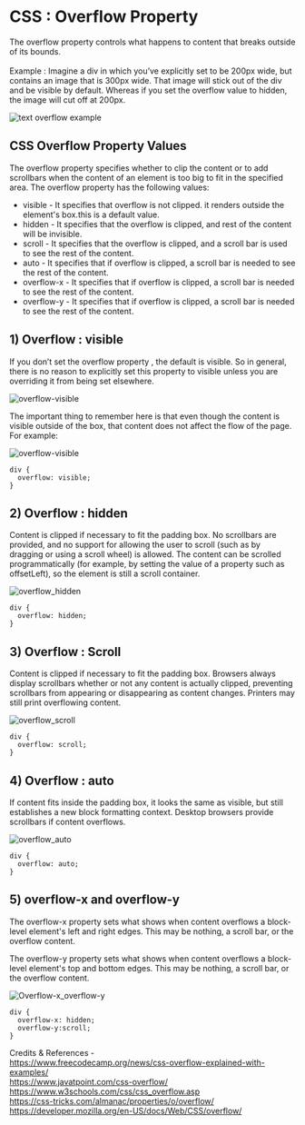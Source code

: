 # CSS : Overflow Property

The overflow property controls what happens to content that breaks outside of its bounds.
<br>
<br>
Example : Imagine a div in which you’ve explicitly set to be 200px wide, but contains an image that is 300px wide. That image will stick out of the div and be visible by default. Whereas if you set the overflow value to hidden, the image will cut off at 200px. 
   
![text overflow example](https://github.com/neerajdhakad/winter-of-contributing/blob/Frontend_Web_Development_HTML_CSS_JS/Web_Development/FrontEnd/CSS%20Overflow/overflow-image%20example.png)


## CSS Overflow Property Values

The overflow property specifies whether to clip the content or to add scrollbars when the content of an element is too big to fit in the specified area.
The overflow property has the following values:

- visible     - It specifies that overflow is not clipped. it renders outside the element's box.this is a default value.
- hidden      - It specifies that the overflow is clipped, and rest of the content will be invisible.
- scroll      - It specifies that the overflow is clipped, and a scroll bar is used to see the rest of the content.
- auto        - It specifies that if overflow is clipped, a scroll bar is needed to see the rest of the content.
- overflow-x  - It specifies that if overflow is clipped, a scroll bar is needed to see the rest of the content.
- overflow-y  - It specifies that if overflow is clipped, a scroll bar is needed to see the rest of the content.
   
   
## 1) Overflow : visible
  If you don’t set the overflow property , the default is visible. So in general, there is no reason to explicitly set this property to visible unless you are overriding it from being set elsewhere.
  
![overflow-visible](https://github.com/neerajdhakad/winter-of-contributing/blob/Frontend_Web_Development_HTML_CSS_JS/Web_Development/FrontEnd/CSS%20Overflow/overflow-visible-1.png)
 
The important thing to remember here is that even though the content is visible outside of the box, that content does not affect the flow of the page. For example:
  
![overflow-visible](https://github.com/neerajdhakad/winter-of-contributing/blob/Frontend_Web_Development_HTML_CSS_JS/Web_Development/FrontEnd/CSS%20Overflow/overflow-visible-2.png)

```
div {
  overflow: visible;
}
```
   
   
## 2) Overflow : hidden

Content is clipped if necessary to fit the padding box. No scrollbars are provided, and no support for allowing the user to scroll (such as by dragging or using a scroll wheel) is allowed. The content can be scrolled programmatically (for example, by setting the value of a property such as offsetLeft), so the element is still a scroll container.
   
![overflow_hidden](https://github.com/neerajdhakad/winter-of-contributing/blob/Frontend_Web_Development_HTML_CSS_JS/Web_Development/FrontEnd/CSS%20Overflow/overflow-hidden.png)

```
div {
  overflow: hidden;
}
```

## 3) Overflow : Scroll

Content is clipped if necessary to fit the padding box. Browsers always display scrollbars whether or not any content is actually clipped, preventing scrollbars from appearing or disappearing as content changes. Printers may still print overflowing content.  
 
![overflow_scroll](https://github.com/neerajdhakad/winter-of-contributing/blob/Frontend_Web_Development_HTML_CSS_JS/Web_Development/FrontEnd/CSS%20Overflow/overflow-scroll.png)

```
div {
  overflow: scroll;
}
```
   
## 4) Overflow : auto
   
If content fits inside the padding box, it looks the same as visible, but still establishes a new block formatting context. Desktop browsers provide scrollbars if content overflows.

![overflow_auto](https://github.com/neerajdhakad/winter-of-contributing/blob/Frontend_Web_Development_HTML_CSS_JS/Web_Development/FrontEnd/CSS%20Overflow/overflow-auto.png)

```
div {
  overflow: auto;
}
```

## 5) overflow-x and overflow-y
   
The overflow-x property sets what shows when content overflows a block-level element's left and right edges. This may be nothing, a scroll bar, or the overflow content.

The overflow-y property sets what shows when content overflows a block-level element's top and bottom edges. This may be nothing, a scroll bar, or the overflow content.

![Overflow-x_overflow-y](https://github.com/neerajdhakad/winter-of-contributing/blob/Frontend_Web_Development_HTML_CSS_JS/Web_Development/FrontEnd/CSS%20Overflow/overflow-x_overflow-y.png)
 
```
div {
  overflow-x: hidden;
  overflow-y:scroll;
}
```
   
Credits & References -
<br>
<a>https://www.freecodecamp.org/news/css-overflow-explained-with-examples/</a><br>
<a>https://www.javatpoint.com/css-overflow/</a><br>
<a>https://www.w3schools.com/css/css_overflow.asp</a><br>
<a>https://css-tricks.com/almanac/properties/o/overflow/</a><br>
<a>https://developer.mozilla.org/en-US/docs/Web/CSS/overflow/</a>
   
